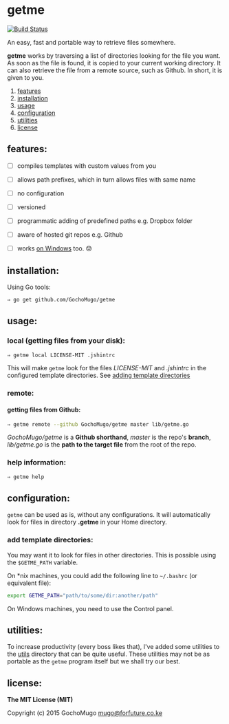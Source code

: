 
# getme

[![Build Status](https://travis-ci.org/GochoMugo/getme.svg)](https://travis-ci.org/GochoMugo/getme)

An easy, fast and portable way to retrieve files somewhere.

**getme** works by traversing a list of directories looking for the file you want. As soon as the file is found, it is copied to your current working directory. It can also retrieve the file from a remote source, such as Github. In short, it is given to you.

1. [features](#features)
1. [installation](#installation)
1. [usage](#usage)
1. [configuration](#configuration)
1. [utilities](#utils)
1. [license](#license)


<a name=”features”></a>
## features:

* [ ] compiles templates with custom values from you
* [ ] allows path prefixes, which in turn allows files with same name
* [ ] no configuration
* [ ] versioned
* [ ] programmatic adding of predefined paths e.g. Dropbox folder
* [ ] aware of hosted git repos e.g. Github
* [ ] works [on Windows](#windows) too. :sweat:


<a name="installation"></a>
## installation:

Using Go tools:

```bash
⇒ go get github.com/GochoMugo/getme
```


<a name="usage"></a>
## usage:

### local (getting files from your disk):

```bash
⇒ getme local LICENSE-MIT .jshintrc
```

This will make `getme` look for the files *LICENSE-MIT* and *.jshintrc* in the configured template directories. See [adding template directories](#dir)

### remote:

#### getting files from Github:

```bash
⇒ getme remote --github GochoMugo/getme master lib/getme.go
```

*GochoMugo/getme* is a **Github shorthand**, *master* is the repo's **branch**, *lib/getme.go* is the **path to the target file** from the root of the repo.

### help information:

```bash
⇒ getme help
```


<a name="configuration"></a>
## configuration:

`getme` can be used as is, without any configurations. It will automatically look for files in directory **.getme** in your Home directory.

<a name="dir"></a>
### add template directories:

You may want it to look for files in other directories. This is possible using the `$GETME_PATH` variable.

On *nix machines, you could add the following line to `~/.bashrc` (or equivalent file):

```sh
export GETME_PATH="path/to/some/dir:another/path"
```

On Windows machines, you need to use the Control panel.


<a name="utils"></a>
## utilities:

To increase productivity (every boss likes that), I've added some utilities to the [utils](https://github.com/GochoMugo/getme/tree/master/utils) directory that can be quite useful. These utilities may not be as portable as the `getme` program itself but we shall try our best.


<a name="license"></a>
## license:

**The MIT License (MIT)**

Copyright (c) 2015 GochoMugo <mugo@forfuture.co.ke>

